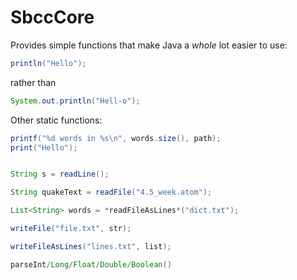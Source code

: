 # SbccCore
Provides simple functions that make Java a *whole* lot easier to use:

```java
println("Hello");
```
rather than 
```java
System.out.println("Hell-o");
```
Other static functions:
```java
printf("%d words in %s\n", words.size(), path);
print("Hello");


String s = readLine();

String quakeText = readFile("4.5_week.atom");

List<String> words = *readFileAsLines*("dict.txt");

writeFile("file.txt", str);

writeFileAsLines("lines.txt", list);

parseInt/Long/Float/Double/Boolean()
```
